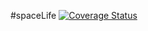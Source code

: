 #spaceLife
[![Coverage Status](https://coveralls.io/repos/github/smithsf0x/spaceLife/badge.svg?branch=master)](https://coveralls.io/github/smithsf0x/spaceLife?branch=master)
